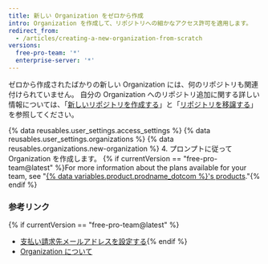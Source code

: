 ```yaml
---
title: 新しい Organization をゼロから作成
intro: Organization を作成して、リポジトリへの細かなアクセス許可を適用します。
redirect_from:
  - /articles/creating-a-new-organization-from-scratch
versions:
  free-pro-team: '*'
  enterprise-server: '*'
---
```


ゼロから作成されたばかりの新しい Organization には、何のリポジトリも関連付けられていません。 自分の Organization へのリポジトリ追加に関する詳しい情報については、「[新しいリポジトリを作成する](/articles/creating-a-new-repository)」と「[リポジトリを移譲する](/articles/transferring-a-repository)」を参照してください。

{% data reusables.user_settings.access_settings %}
{% data reusables.user_settings.organizations %}
{% data reusables.organizations.new-organization %}
4. プロンプトに従って Organization を作成します。 {% if currentVersion == "free-pro-team@latest" %}For more information about the plans available for your team, see "[{% data variables.product.prodname_dotcom %}'s products](/articles/githubs-products)."{% endif %}

### 参考リンク

{% if currentVersion == "free-pro-team@latest" %}
- [支払い請求先メールアドレスを設定する](/articles/setting-your-billing-email){% endif %}
- [Organization について](/articles/about-organizations)
